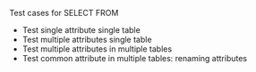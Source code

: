 Test cases for SELECT FROM
- Test single attribute single table
- Test multiple attributes single table
- Test multiple attributes in multiple tables
- Test common attribute in multiple tables: renaming attributes
